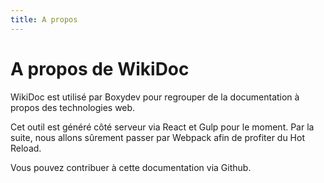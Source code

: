 ```yaml
---
title: A propos
---
```

# A propos de WikiDoc

WikiDoc est utilisé par Boxydev pour regrouper de la documentation à propos des technologies web.

Cet outil est généré côté serveur via React et Gulp pour le moment. Par la suite, nous allons sûrement passer par Webpack afin de profiter du Hot Reload.

Vous pouvez contribuer à cette documentation via Github.